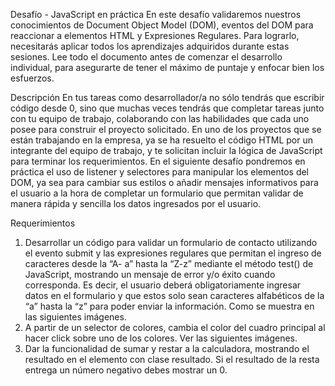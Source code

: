 Desafío - JavaScript en práctica
En este desafío validaremos nuestros conocimientos de Document Object Model (DOM),
eventos del DOM para reaccionar a elementos HTML y Expresiones Regulares. Para lograrlo,
necesitarás aplicar todos los aprendizajes adquiridos durante estas sesiones.
Lee todo el documento antes de comenzar el desarrollo individual, para asegurarte de tener
el máximo de puntaje y enfocar bien los esfuerzos.

Descripción
En tus tareas como desarrollador/a no sólo tendrás que escribir código desde 0, sino que
muchas veces tendrás que completar tareas junto con tu equipo de trabajo, colaborando con
las habilidades que cada uno posee para construir el proyecto solicitado.
En uno de los proyectos que se están trabajando en la empresa, ya se ha resuelto el código
HTML por un integrante del equipo de trabajo, y te solicitan incluir la lógica de JavaScript para
terminar los requerimientos.
En el siguiente desafío pondremos en práctica el uso de listener y selectores para manipular
los elementos del DOM, ya sea para cambiar sus estilos o añadir mensajes informativos para
el usuario a la hora de completar un formulario que permitan validar de manera rápida y
sencilla los datos ingresados por el usuario.

Requerimientos
1. Desarrollar un código para validar un formulario de contacto utilizando el evento
submit y las expresiones regulares que permitan el ingreso de caracteres desde la “A-
a” hasta la “Z-z” mediante el método test() de JavaScript, mostrando un mensaje de
error y/o éxito cuando corresponda. Es decir, el usuario deberá obligatoriamente
ingresar datos en el formulario y que estos solo sean caracteres alfabéticos de la “a”
hasta la “z” para poder enviar la información. Como se muestra en las siguientes
imágenes.
2. A partir de un selector de colores, cambia el color del cuadro principal al hacer click
sobre uno de los colores. Ver las siguientes imágenes.
3. Dar la funcionalidad de sumar y restar a la calculadora, mostrando el resultado en el
elemento con clase resultado. Si el resultado de la resta entrega un número negativo
debes mostrar un 0.

